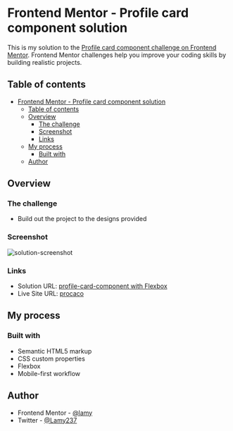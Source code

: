 # Frontend Mentor - Profile card component solution

This is my solution to the [Profile card component challenge on Frontend Mentor](https://www.frontendmentor.io/challenges/profile-card-component-cfArpWshJ). Frontend Mentor challenges help you improve your coding skills by building realistic projects. 

## Table of contents

- [Frontend Mentor - Profile card component solution](#frontend-mentor---profile-card-component-solution)
  - [Table of contents](#table-of-contents)
  - [Overview](#overview)
    - [The challenge](#the-challenge)
    - [Screenshot](#screenshot)
    - [Links](#links)
  - [My process](#my-process)
    - [Built with](#built-with)
  - [Author](#author)

## Overview

### The challenge

- Build out the project to the designs provided

### Screenshot

![solution-screenshot](https://user-images.githubusercontent.com/89041260/212172195-360321d8-851c-474a-85f2-95ad36c5971a.png)

### Links

- Solution URL: [profile-card-component with Flexbox](https://www.frontendmentor.io/solutions/profile-card-component-9v2x8_me2W)
- Live Site URL: [procaco](https://procaco.netlify.app/)

## My process

### Built with

- Semantic HTML5 markup
- CSS custom properties
- Flexbox
- Mobile-first workflow

## Author

- Frontend Mentor - [@lamy](https://www.frontendmentor.io/profile/Lamy237)
- Twitter - [@Lamy237](https://www.twitter.com/Lamy237)
